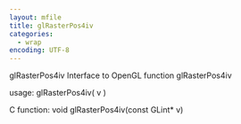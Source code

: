 ```yaml
---
layout: mfile
title: glRasterPos4iv
categories:
  - wrap
encoding: UTF-8
---
```


glRasterPos4iv  Interface to OpenGL function glRasterPos4iv

usage:  glRasterPos4iv( v )

C function:  void glRasterPos4iv(const GLint\* v)